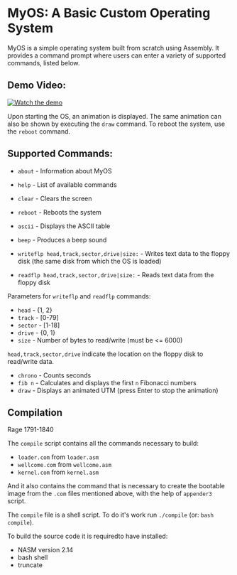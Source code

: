 # MyOS: A Basic Custom Operating System

MyOS is a simple operating system built from scratch using Assembly. It provides a command prompt where users can enter a variety of supported commands, listed below.

## Demo Video:

[![Watch the demo](https://img.youtube.com/vi/-4x4dO1Bbu4/maxresdefault.jpg)](https://youtu.be/-4x4dO1Bbu4)

Upon starting the OS, an animation is displayed. The same animation can also be shown by executing the `draw` command. To reboot the system, use the `reboot` command.

## Supported Commands:

- `about` - Information about MyOS
- `help` - List of available commands
- `clear` - Clears the screen
- `reboot` - Reboots the system
- `ascii` - Displays the ASCII table
- `beep` - Produces a beep sound

- `writeflp head,track,sector,drive|size:` - Writes text data to the floppy disk (the same disk from which the OS is loaded)
- `readflp head,track,sector,drive|size:` - Reads text data from the floppy disk

Parameters for `writeflp` and `readflp` commands:
- `head` - {1, 2}
- `track` - [0-79]
- `sector` - [1-18]
- `drive` - {0, 1}
- `size` - Number of bytes to read/write (must be <= 6000)

`head,track,sector,drive` indicate the location on the floppy disk to read/write data.

- `chrono` - Counts seconds
- `fib n` - Calculates and displays the first `n` Fibonacci numbers
- `draw` - Displays an animated UTM (press Enter to stop the animation)

## Compilation

Rage 1791-1840

The `compile` script contains all the commands necessary to build:
 - `loader.com` from `loader.asm`
 - `wellcome.com` from `wellcome.asm`
 - `kernel.com` from `kernel.asm`

And it also contains the command that is necessary to create the bootable image from the `.com` files mentioned above, with the help of `appender3` script.

The `compile` file is a shell script. To do it's work run `./compile` (or: `bash compile`).

To build the source code it is requiredto have installed:
 - NASM version 2.14
 - bash shell
 - truncate
